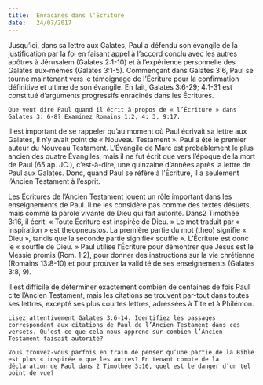 ```yaml
---
title:  Enracinés dans l’Écriture
date:   24/07/2017
---
```


Jusqu’ici, dans sa lettre aux Galates, Paul a défendu son évangile de la justification par la foi en faisant appel à l’accord conclu avec les autres apôtres à Jérusalem (Galates 2:1-10) et à l’expérience personnelle des Galates eux-mêmes (Galates 3:1-5). Commençant dans Galates 3:6, Paul se tourne maintenant vers le témoignage de l’Écriture pour la confirmation définitive et ultime de son évangile. En fait, Galates 3:6-29; 4:1-31 est constitué d’arguments progressifs enracinés dans les Écritures.

`Que veut dire Paul quand il écrit à propos de « l’Écriture » dans Galates 3: 6-8? Examinez Romains 1:2, 4: 3, 9:17.`

Il est important de se rappeler qu’au moment où Paul écrivait sa lettre aux Galates, il n’y avait point de « Nouveau Testament ». Paul a été le premier auteur du Nouveau Testament. L’Évangile de Marc est probablement le plus ancien des quatre Évangiles, mais il ne fut écrit que vers l’époque de la mort de Paul (65 ap. JC.), c’est-à-dire, une quinzaine d’années après la lettre de Paul aux Galates. Donc, quand Paul se réfère à l’Écriture, il a seulement l’Ancien Testament à l’esprit.

Les Écritures de l’Ancien Testament jouent un rôle important dans les enseignements de Paul. Il ne les considère pas comme des textes désuets, mais comme la parole vivante de Dieu qui fait autorité. Dans2 Timothée 3:16, il écrit: « Toute Écriture est inspirée de Dieu. » Le mot traduit par « inspiration » est theopneustos. La première partie du mot (theo) signifie « Dieu », tandis que la seconde partie signifie« souffle ». L’Écriture est donc le « souffle de Dieu. » Paul utilise l’Écriture pour démontrer que Jésus est le Messie promis (Rom. 1:2), pour donner des instructions sur la vie chrétienne (Romains 13:8-10) et pour prouver la validité de ses enseignements (Galates 3:8, 9).

Il est difficile de déterminer exactement combien de centaines de fois Paul cite l’Ancien Testament, mais les citations se trouvent par-tout dans toutes ses lettres, excepté ses plus courtes lettres, adressées à Tite et à Philémon.

`Lisez attentivement Galates 3:6-14. Identifiez les passages correspondant aux citations de Paul de l’Ancien Testament dans ces versets. Qu’est-ce que cela nous apprend sur combien l’Ancien Testament faisait autorité?`

`Vous trouvez-vous parfois en train de penser qu’une partie de la Bible est plus « inspirée » que les autres? En tenant compte de la déclaration de Paul dans 2 Timothée 3:16, quel est le danger d’un tel point de vue?`